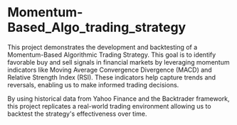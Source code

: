 # Momentum-Based_Algo_trading_strategy

This project demonstrates the development and backtesting of a Momentum-Based Algorithmic Trading Strategy. This goal is to identify favorable buy and sell signals in financial markets by leveraging momentum indicators like Moving Average Convergence Divergence (MACD) and Relative Strength Index (RSI). These indicators help capture trends and reversals, enabling us to make informed trading decisions.

By using historical data from Yahoo Finance and the Backtrader framework, this project replicates a real-world trading environment allowing us to backtest the strategy's effectiveness over time.

